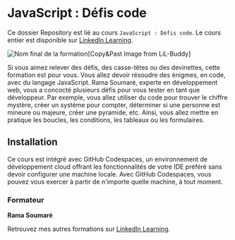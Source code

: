 # JavaScript : Défis code

Ce dossier Repository est lié au cours `JavaScript : Défis code`. Le cours entier est disponible sur [LinkedIn Learning][lil-course-url].

![Nom final de la formation][lil-thumbnail-url][Copy&Past Image from LiL-Buddy] 

Si vous aimez relever des défis, des casse-têtes ou des devinettes, cette formation est pour vous. Vous allez devoir résoudre des énigmes, en code, avec du langage JavaScript. Rama Soumaré, experte en développement web, vous a concocté plusieurs défis pour vous tester en tant que développeur. Par exemple, vous allez utiliser du code pour trouver le chiffre mystère, créer un système pour compter, déterminer si une personne est mineure ou majeure, créer une pyramide, etc. Ainsi, vous allez mettre en pratique les boucles, les conditions, les tableaux ou les formulaires.



## Installation

Ce cours est intégré avec GitHub Codespaces, un environnement de développement cloud offrant les fonctionnalités de votre IDE préféré sans devoir configurer une machine locale. Avec GitHub Codespaces, vous pouvez vous exercer à partir de n'importe quelle machine, à tout moment.


### Formateur

**Rama Soumaré** 

 Retrouvez mes autres formations sur [LinkedIn Learning][lil-URL-trainer].

[0]: # (Replace these placeholder URLs with actual course URLs)
[lil-course-url]: https://www.linkedin.com/learning/building-a-graphql-project-with-react-js
[lil-thumbnail-url]: https://cdn.lynda.com/course/2875095/2875095-1615224395432-16x9.jpg
[lil-URL-trainer]: [https://](https://www.linkedin.com/learning/instructors/rama-soumare)

[1]: # (End of FR-Instruction ###############################################################################################)
